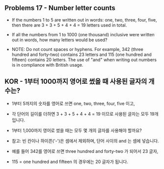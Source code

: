 ## Problems 17 - Number letter counts

* If the numbers 1 to 5 are written out in words: one, two, three, four, five, then there are 3 + 3 + 5 + 4 + 4 = 19 letters used in total.
* If all the numbers from 1 to 1000 (one thousand) inclusive were written out in words, how many letters would be used?

* NOTE: Do not count spaces or hyphens. For example, 342 (three hundred and forty-two) contains 23 letters and 115 (one hundred and fifteen) contains 20 letters. The use of "and" when writing out numbers is in compliance with British usage.

## KOR - 1부터 1000까지 영어로 썼을 때 사용된 글자의 개수는?

* 1부터 5까지의 숫자를 영어로 쓰면 one, two, three, four, five 이고,
* 각 단어의 길이를 더하면 3 + 3 + 5 + 4 + 4 = 19 이므로 사용된 글자는 모두 19개입니다.

* 1부터 1,000까지 영어로 썼을 때는 모두 몇 개의 글자를 사용해야 할까요?

* 참고: 빈 칸이나 하이픈('-')은 셈에서 제외하며, 단어 사이의 and 는 셈에 넣습니다.
* 예를 들어 342를 영어로 쓰면 three hundred and forty-two 가 되어서 23 글자,
* 115 = one hundred and fifteen 의 경우에는 20 글자가 됩니다.
